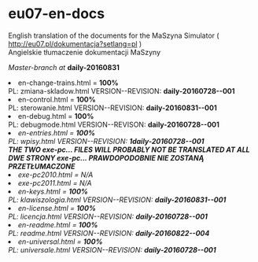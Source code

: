 # eu07-en-docs
English translation of the documents for the MaSzyna Simulator ( http://eu07.pl/dokumentacja?setlang=pl ) 
<br>Angielskie tłumaczenie dokumentacji MaSzyny 

<i>Master-branch at </i><b>daily-20160831</b>
<br>

<li> en-change-trains.html  = <b>100%</b>
<br> PL: zmiana-skladow.html    VERSION--REVISION: <b>daily-20160728--001</b>
<br>
<li> en-control.html = <b>100%</b>
<br> PL: sterowanie.html        VERSION--REVISION: <b>daily-20160831--001</b>
<br>
<li> en-debug.html = <b>100%</b> 
<br> PL: debugmode.html         VERSION--REVISON: <b>daily-20160728--001</b>
<br>
<li><i> en-entries.html = <b>100%</b> 
<br> PL: wpisy.html             VERSION--REVISION: <b>1daily-20160728--001</b>
<br>
<b>
<i>THE TWO exe-pc... FILES WILL PROBABLY NOT BE TRANSLATED AT ALL<br></i>
<i>DWE STRONY exe-pc... PRAWDOPODOBNIE NIE ZOSTANĄ PRZETŁUMACZONE</i>
</b>
<li><i> exe-pc2010.html = N/A</i>
<br>
<li><i> exe-pc2011.html = N/A</i>
<br>
<li> en-keys.html = <b>100%</b>
<br> PL: klawiszologia.html     VERSION--REVISION: <b>daily-20160831--001</b>
<br>
<li> en-license.html = <b>100%</b> 
<br> PL: licencja.html          VERSION--REVISION: <b>daily-20160728--001</b>
<br>
<li> en-readme.html = <b>100%</b>
<br> PL: readme.html            VERSION--REVISION: <b>daily-20160822--004</b>
<br>
<li> en-universal.html = <b>100%</b> 
<br> PL: universale.html        VERSION--REVISION: <b>daily-20160728--001</b>
